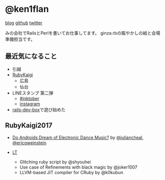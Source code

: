# @ken1flan

[blog](https://www.tumblr.com/blog/ken1flan)
[github](https://github.com/ken1flan)
[twitter](https://twitter.com/ken1flan)

みの会社でRailsとPerlを書いてお仕事してます。
ginza.rbの賑やかしの絵と会場準備担当です。


## 最近気になること
* 引越
* [RubyKaigi](http://rubykaigi.org/2017)
  * 広島
  * 仙台
* LINEスタンプ 第二弾
  * [#inktober](http://mrjakeparker.com/inktober/)
  * [instagram](https://www.instagram.com/ken1flan)
* [rails-dev-box](https://github.com/rails/rails-dev-box)で遊び始めた

## RubyKaigi2017
* [Do Androids Dream of Electronic Dance Music?](http://rubykaigi.org/2017/presentations/juliancheal.html) by  [@juliancheal](https://github.com/juliancheal), [@ericqweinstein](https://github.com/ericqweinstein)

* [LT](http://rubykaigi.org/2017/presentations/lt/)
  * Glitching ruby script by @shyouhei
  * Use case of Refinements with black magic by @joker1007
  * LLVM-based JIT compiler for CRuby by @k0kubun